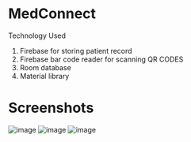 # MedConnect
Technology Used
1. Firebase for storing patient record
2. Firebase bar code reader for scanning QR CODES
3. Room database
4. Material library

# Screenshots
![image](https://user-images.githubusercontent.com/53398805/135501165-0bc438ad-89b5-44fb-995e-e00023c8f2f2.png)
![image](https://user-images.githubusercontent.com/53398805/135501209-664f40d0-c2aa-4ef3-806c-076726f68966.png)
![image](https://user-images.githubusercontent.com/53398805/135501242-06818fee-c2e0-49af-ad51-a43aa1003806.png)

